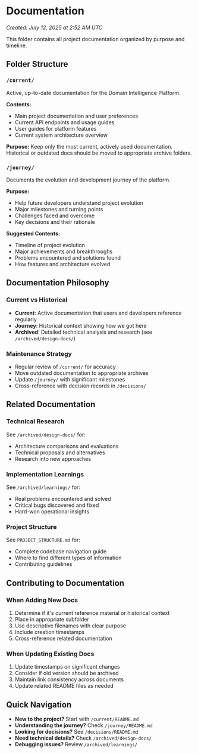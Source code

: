 
# Documentation

*Created: July 12, 2025 at 2:52 AM UTC*

This folder contains all project documentation organized by purpose and timeline.

## Folder Structure

### **`/current/`**
Active, up-to-date documentation for the Domain Intelligence Platform.

**Contents:**
- Main project documentation and user preferences
- Current API endpoints and usage guides
- User guides for platform features
- Current system architecture overview

**Purpose:** Keep only the most current, actively used documentation. Historical or outdated docs should be moved to appropriate archive folders.

### **`/journey/`**
Documents the evolution and development journey of the platform.

**Purpose:**
- Help future developers understand project evolution
- Major milestones and turning points
- Challenges faced and overcome
- Key decisions and their rationale

**Suggested Contents:**
- Timeline of project evolution
- Major achievements and breakthroughs
- Problems encountered and solutions found
- How features and architecture evolved

## Documentation Philosophy

### **Current vs Historical**
- **Current**: Active documentation that users and developers reference regularly
- **Journey**: Historical context showing how we got here
- **Archived**: Detailed technical analysis and research (see `/archived/design-docs/`)

### **Maintenance Strategy**
- Regular review of `/current/` for accuracy
- Move outdated documentation to appropriate archives
- Update `/journey/` with significant milestones
- Cross-reference with decision records in `/decisions/`

## Related Documentation

### **Technical Research**
See `/archived/design-docs/` for:
- Architecture comparisons and evaluations
- Technical proposals and alternatives
- Research into new approaches

### **Implementation Learnings**
See `/archived/learnings/` for:
- Real problems encountered and solved
- Critical bugs discovered and fixed
- Hard-won operational insights

### **Project Structure**
See `PROJECT_STRUCTURE.md` for:
- Complete codebase navigation guide
- Where to find different types of information
- Contributing guidelines

## Contributing to Documentation

### **When Adding New Docs**
1. Determine if it's current reference material or historical context
2. Place in appropriate subfolder
3. Use descriptive filenames with clear purpose
4. Include creation timestamps
5. Cross-reference related documentation

### **When Updating Existing Docs**
1. Update timestamps on significant changes
2. Consider if old version should be archived
3. Maintain link consistency across documents
4. Update related README files as needed

## Quick Navigation

- **New to the project?** Start with `/current/README.md`
- **Understanding the journey?** Check `/journey/README.md`
- **Looking for decisions?** See `/decisions/README.md`
- **Need technical details?** Check `/archived/design-docs/`
- **Debugging issues?** Review `/archived/learnings/`
